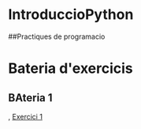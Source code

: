 # IntroduccioPython

##Practiques de programacio 

# Bateria d'exercicis

## BAteria 1 
 , [Exercici 1](exercici1.py)


